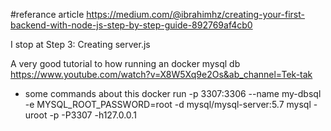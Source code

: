 #referance article
https://medium.com/@ibrahimhz/creating-your-first-backend-with-node-js-step-by-step-guide-892769af4cb0

I stop at Step 3: Creating server.js

A very good tutorial to how running an docker mysql db
https://www.youtube.com/watch?v=X8W5Xq9e2Os&ab_channel=Tek-tak

- some commands about this
  docker run -p 3307:3306 --name my-dbsql -e MYSQL_ROOT_PASSWORD=root -d mysql/mysql-server:5.7
  mysql -uroot -p -P3307 -h127.0.0.1
